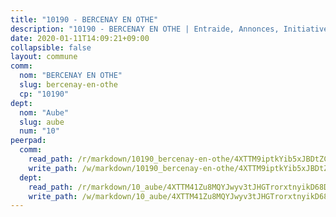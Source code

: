 ```yaml
---
title: "10190 - BERCENAY EN OTHE"
description: "10190 - BERCENAY EN OTHE | Entraide, Annonces, Initiatives"
date: 2020-01-11T14:09:21+09:00
collapsible: false
layout: commune
comm:
  nom: "BERCENAY EN OTHE"
  slug: bercenay-en-othe
  cp: "10190"
dept:
  nom: "Aube"
  slug: aube
  num: "10"
peerpad:
  comm:
    read_path: /r/markdown/10190_bercenay-en-othe/4XTTM9iptkYib5xJBDtZCubJRvEb7CA8gcadtir7VNeapUb4K
    write_path: /w/markdown/10190_bercenay-en-othe/4XTTM9iptkYib5xJBDtZCubJRvEb7CA8gcadtir7VNeapUb4K-K3TgUfRKfYQZAeqgzuNJFymdk9zASnhheHVtDSX5ZNSXNUF8fZ6fZ7uELBo9jsyDbZDtntmifcy6cBuL1zFnpmsdJCSdpSUqm2hr9WmAEFmnKXLgnaPVA11KTJ9Qx7upepLtJxFq
  dept:
    read_path: /r/markdown/10_aube/4XTTM41Zu8MQYJwyv3tJHGTrorxtnyikD68DsVemyiZk3ThMz
    write_path: /w/markdown/10_aube/4XTTM41Zu8MQYJwyv3tJHGTrorxtnyikD68DsVemyiZk3ThMz-K3TgTmGUJaeXhcyrKr3gXoqmq82GkfYoTwSCbr39jXo2qoiz4eMZ1zWf94tEK8PkgCEQwZ6j878iec7q7nyW22BbTVtKr2C3mJwkjMoqhPxRA9brvyfx2cZBiMVgJntTtrf7GrDW
---
```


